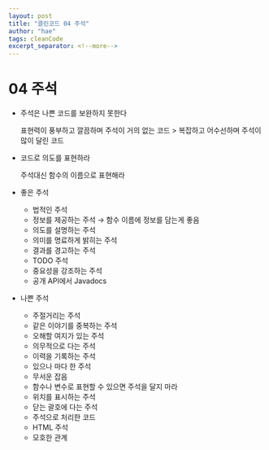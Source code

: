 ```yaml
---
layout: post
title: "클린코드 04 주석"
author: "hae"
tags: cleanCode
excerpt_separator: <!--more-->
--- 
```

# 04 주석

- 주석은 나쁜 코드를 보완하지 못한다<!--more-->
    
    표현력이 풍부하고 깔끔하며 주석이 거의 없는 코드 > 복잡하고 어수선하며 주석이 많이 달린 코드 
    
- 코드로 의도를 표현하라
    
    주석대신 함수의 이름으로 표현해라
    
- 좋은 주석
    - 법적인 주석
    - 정보를 제공하는 주석 → 함수 이름에 정보를 담는게 좋음
    - 의도를 설명하는 주석
    - 의미를 명료하게 밝히는 주석
    - 결과를 경고하는 주석
    - TODO 주석
    - 중요성을 강조하는 주석
    - 공개 API에서 Javadocs
    
- 나쁜 주석
    - 주절거리는 주석
    - 같은 이야기를 중복하는 주석
    - 오해할 여지가 있는 주석
    - 의무적으로 다는 주석
    - 이력을 기록하는 주석
    - 있으나 마다 한 주석
    - 무서운 잡음
    - 함수나 변수로 표현할 수 있으면 주석을 달지 마라
    - 위치를 표시하는 주석
    - 닫는 괄호에 다는 주석
    - 주석으로 처리한 코드
    - HTML 주석
    - 모호한 관계
